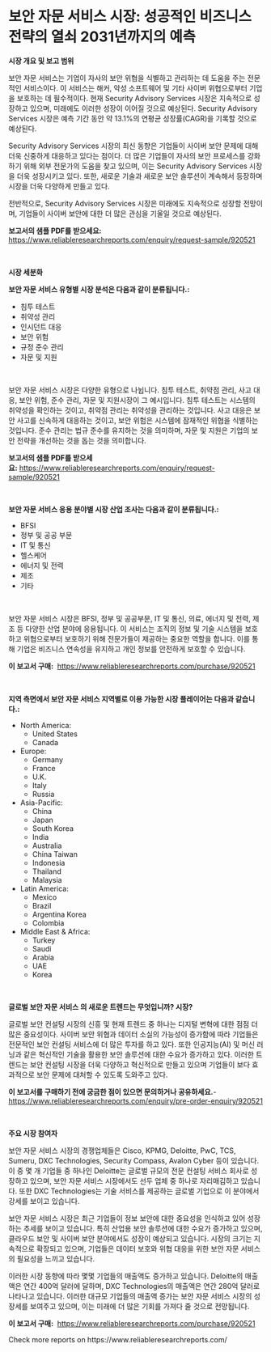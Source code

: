 <p><h1>보안 자문 서비스 시장: 성공적인 비즈니스 전략의 열쇠 2031년까지의 예측</h1></p><p><strong>시장 개요 및 보고 범위</strong></p>
<p><p>보안 자문 서비스는 기업이 자사의 보안 위협을 식별하고 관리하는 데 도움을 주는 전문적인 서비스이다. 이 서비스는 해커, 악성 소프트웨어 및 기타 사이버 위협으로부터 기업을 보호하는 데 필수적이다. 현재 Security Advisory Services 시장은 지속적으로 성장하고 있으며, 미래에도 이러한 성장이 이어질 것으로 예상된다. Security Advisory Services 시장은 예측 기간 동안 약 13.1%의 연평균 성장률(CAGR)을 기록할 것으로 예상된다.</p><p>Security Advisory Services 시장의 최신 동향은 기업들이 사이버 보안 문제에 대해 더욱 신중하게 대응하고 있다는 점이다. 더 많은 기업들이 자사의 보안 프로세스를 강화하기 위해 외부 전문가의 도움을 찾고 있으며, 이는 Security Advisory Services 시장을 더욱 성장시키고 있다. 또한, 새로운 기술과 새로운 보안 솔루션이 계속해서 등장하며 시장을 더욱 다양하게 만들고 있다.</p><p>전반적으로, Security Advisory Services 시장은 미래에도 지속적으로 성장할 전망이며, 기업들이 사이버 보안에 대한 더 많은 관심을 기울일 것으로 예상된다.</p></p>
<p><strong>보고서의 샘플 PDF를 받으세요:</strong> <a href="https://www.reliableresearchreports.com/enquiry/request-sample/920521">https://www.reliableresearchreports.com/enquiry/request-sample/920521</a></p>
<p>&nbsp;</p>
<p><strong>시장 세분화</strong></p>
<p><strong>보안 자문 서비스 유형별 시장 분석은 다음과 같이 분류됩니다.:</strong></p>
<p><ul><li>침투 테스트</li><li>취약성 관리</li><li>인시던트 대응</li><li>보안 위험</li><li>규정 준수 관리</li><li>자문 및 지원</li></ul></p>
<p>&nbsp;</p>
<p><p>보안 자문 서비스 시장은 다양한 유형으로 나뉩니다. 침투 테스트, 취약점 관리, 사고 대응, 보안 위험, 준수 관리, 자문 및 지원시장이 그 예시입니다. 침투 테스트는 시스템의 취약성을 확인하는 것이고, 취약점 관리는 취약성을 관리하는 것입니다. 사고 대응은 보안 사고를 신속하게 대응하는 것이고, 보안 위험은 시스템에 잠재적인 위협을 식별하는 것입니다. 준수 관리는 법규 준수를 유지하는 것을 의미하며, 자문 및 지원은 기업의 보안 전략을 개선하는 것을 돕는 것을 의미합니다.</p></p>
<p><strong>보고서의 샘플 PDF를 받으세요:</strong>&nbsp;<a href="https://www.reliableresearchreports.com/enquiry/request-sample/920521">https://www.reliableresearchreports.com/enquiry/request-sample/920521</a></p>
<p>&nbsp;</p>
<p><strong> 보안 자문 서비스 응용 분야별 시장 산업 조사는 다음과 같이 분류됩니다.:</strong></p>
<p><ul><li>BFSI</li><li>정부 및 공공 부문</li><li>IT 및 통신</li><li>헬스케어</li><li>에너지 및 전력</li><li>제조</li><li>기타</li></ul></p>
<p>&nbsp;</p>
<p><p>보안 자문 서비스 시장은 BFSI, 정부 및 공공부문, IT 및 통신, 의료, 에너지 및 전력, 제조 등 다양한 산업 분야에 응용됩니다. 이 서비스는 조직의 정보 및 기술 시스템을 보호하고 위협으로부터 보호하기 위해 전문가들이 제공하는 중요한 역할을 합니다. 이를 통해 기업은 비즈니스 연속성을 유지하고 개인 정보를 안전하게 보호할 수 있습니다.</p></p>
<p><strong>이 보고서 구매:</strong>&nbsp; <a href="https://www.reliableresearchreports.com/purchase/920521">https://www.reliableresearchreports.com/purchase/920521</a></p>
<p>&nbsp;</p>
<p><strong>지역 측면에서 보안 자문 서비스 지역별로 이용 가능한 시장 플레이어는 다음과 같습니다.:</strong></p>
<p><ul>
    <li>
        North America:
        <ul>
            <li>United States</li>
            <li>Canada</li>
        </ul>
    </li>
    <li>
        Europe:
        <ul>
            <li>Germany</li>
            <li>France</li>
            <li>U.K.</li>
            <li>Italy</li>
            <li>Russia</li>
        </ul>
    </li>
    <li>
        Asia-Pacific:
        <ul>
            <li>China</li>
            <li>Japan</li>
            <li>South Korea</li>
            <li>India</li>
            <li>Australia</li>
            <li>China Taiwan</li>
            <li>Indonesia</li>
            <li>Thailand</li>
            <li>Malaysia</li>
        </ul>
    </li>
    <li>
        Latin America:
        <ul>
            <li>Mexico</li>
            <li>Brazil</li>
            <li>Argentina Korea</li>
            <li>Colombia</li>
        </ul>
    </li>
    <li>
        Middle East & Africa:
        <ul>
            <li>Turkey</li>
            <li>Saudi</li>
            <li>Arabia</li>
            <li>UAE</li>
            <li>Korea</li>
        </ul>
    </li>
    </ul></p>
<p>&nbsp;</p>
<p><strong>글로벌 보안 자문 서비스 의 새로운 트렌드는 무엇입니까? 시장?</strong></p>
<p><p>글로벌 보안 컨설팅 시장의 신흥 및 현재 트렌드 중 하나는 디지털 변혁에 대한 점점 더 많은 중요성이다. 사이버 보안 위협과 데이터 소실의 가능성이 증가함에 따라 기업들은 전문적인 보안 컨설팅 서비스에 더 많은 투자를 하고 있다. 또한 인공지능(AI) 및 머신 러닝과 같은 혁신적인 기술을 활용한 보안 솔루션에 대한 수요가 증가하고 있다. 이러한 트렌드는 보안 컨설팅 시장을 더욱 다양하고 혁신적으로 만들고 있으며 기업들이 보다 효과적으로 보안 문제에 대처할 수 있도록 도와주고 있다.</p></p>
<p><strong>이 보고서를 구매하기 전에 궁금한 점이 있으면 문의하거나 공유하세요.</strong>- <a href="https://www.reliableresearchreports.com/enquiry/pre-order-enquiry/920521">https://www.reliableresearchreports.com/enquiry/pre-order-enquiry/920521</a></p>
<p>&nbsp;</p>
<p><strong>주요 시장 참여자</strong></p>
<p><p>보안 자문 서비스 시장의 경쟁업체들은 Cisco, KPMG, Deloitte, PwC, TCS, Sumeru, DXC Technologies, Security Compass, Avalon Cyber 등이 있습니다. 이 중 몇 개 기업들 중 하나인 Deloitte는 글로벌 규모의 전문 컨설팅 서비스 회사로 성장하고 있으며, 보안 자문 서비스 시장에서도 선두 업체 중 하나로 자리매김하고 있습니다. 또한 DXC Technologies는 기술 서비스를 제공하는 글로벌 기업으로 이 분야에서 강세를 보이고 있습니다.</p><p>보안 자문 서비스 시장은 최근 기업들이 정보 보안에 대한 중요성을 인식하고 있어 성장하는 추세를 보이고 있습니다. 특히 산업용 보안 솔루션에 대한 수요가 증가하고 있으며, 클라우드 보안 및 사이버 보안 분야에서도 성장이 예상되고 있습니다. 시장의 크기는 지속적으로 확장되고 있으며, 기업들은 데이터 보호와 위협 대응을 위한 보안 자문 서비스의 필요성을 느끼고 있습니다.</p><p>이러한 시장 동향에 따라 몇몇 기업들의 매출액도 증가하고 있습니다. Deloitte의 매출액은 연간 400억 달러에 달하며, DXC Technologies의 매출액은 연간 280억 달러로 나타나고 있습니다. 이러한 대규모 기업들의 매출액 증가는 보안 자문 서비스 시장의 성장세를 보여주고 있으며, 이는 미래에 더 많은 기회를 가져다 줄 것으로 전망됩니다.</p></p>
<p><strong>이 보고서 구매:</strong>&nbsp;&nbsp;<a href="https://www.reliableresearchreports.com/purchase/920521">https://www.reliableresearchreports.com/purchase/920521</a></p>
<p>Check more reports on https://www.reliableresearchreports.com/</p>
